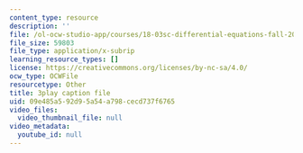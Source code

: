 ```yaml
---
content_type: resource
description: ''
file: /ol-ocw-studio-app/courses/18-03sc-differential-equations-fall-2011/09e485a592d95a54a798cecd737f6765_sZ2qulI6GEk.vtt
file_size: 59803
file_type: application/x-subrip
learning_resource_types: []
license: https://creativecommons.org/licenses/by-nc-sa/4.0/
ocw_type: OCWFile
resourcetype: Other
title: 3play caption file
uid: 09e485a5-92d9-5a54-a798-cecd737f6765
video_files:
  video_thumbnail_file: null
video_metadata:
  youtube_id: null
---
```

